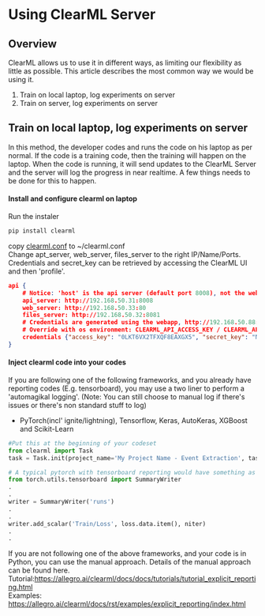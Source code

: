 # Using ClearML Server

## Overview
ClearML allows us to use it in different ways, as limiting our flexibility as little as possible. This article describes the most common way we would be using it.
1. Train on local laptop, log experiments on server
2. Train on server, log experiments on server


## Train on local laptop, log experiments on server
In this method, the developer codes and runs the code on his laptop as per normal. If the code is a training code, then the training will happen on the laptop. When the code is running, it will send updates to the ClearML Server and the server will log the progress in near realtime. A few things needs to be done for this to happen.

#### Install and configure clearml on laptop
Run the instaler
```bash
pip install clearml
```
copy [clearml.conf](https://github.com/dhmlops/usage-examples/blob/main/clearml.conf) to ~/clearml.conf<br>
Change apt_server, web_server, files_server to the right IP/Name/Ports.<br> 
Credentials and secret_key can be retrieved by accessing the ClearML UI and then 'profile'.

```json
api {
    # Notice: 'host' is the api server (default port 8008), not the web server.
    api_server: http://192.168.50.31:8008
    web_server: http://192.168.50.33:80
    files_server: http://192.168.50.32:8081
    # Credentials are generated using the webapp, http://192.168.50.88:8080/profile
    # Override with os environment: CLEARML_API_ACCESS_KEY / CLEARML_API_SECRET_KEY
    credentials {"access_key": "0LKT6VX2TFXQF8EAXGX5", "secret_key": "NXDw)b6Y2^pjmh3o2qQAtL0cy3KL(O+%YdGWPk@Vhsw_hDcb7!"}
}
```
#### Inject clearml code into your codes
If you are following one of the following frameworks, and you already have reporting codes (E.g. tensorboard), you may use a two liner to perform a 'automagikal logging'. (Note: You can still choose to manual log if there's issues or there's non standard stuff to log)
-  PyTorch(incl' ignite/lightning), Tensorflow, Keras, AutoKeras, XGBoost and Scikit-Learn
```python
#Put this at the beginning of your codeset
from clearml import Task
task = Task.init(project_name='My Project Name - Event Extraction', task_name='My Task Name - Dygie')
```
```python
# A typical pytorch with tensorboard reporting would have something as follows, these will be captured by ClearML automatically
from torch.utils.tensorboard import SummaryWriter
.
.
writer = SummaryWriter('runs')
.
.
writer.add_scalar('Train/Loss', loss.data.item(), niter)
.
.
```

If you are not following one of the above frameworks, and your code is in Python, you can use the manual approach.
Details of the manual approach can be found here. <br>
Tutorial:https://allegro.ai/clearml/docs/docs/tutorials/tutorial_explicit_reporting.html <br>
Examples: https://allegro.ai/clearml/docs/rst/examples/explicit_reporting/index.html
